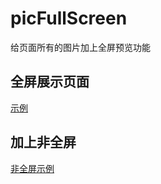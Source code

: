 # picFullScreen
给页面所有的图片加上全屏预览功能

## 全屏展示页面
[示例](https://spygg.github.io/2019/04/21/%E7%BB%99%E9%A1%B5%E9%9D%A2%E6%89%80%E6%9C%89%E7%9A%84%E5%9B%BE%E7%89%87%E5%8A%A0%E4%B8%8A%E5%85%A8%E5%B1%8F%E9%A2%84%E8%A7%88%E5%8A%9F%E8%83%BD/)

## 加上非全屏
[非全屏示例](https://spygg.github.io/about/)
